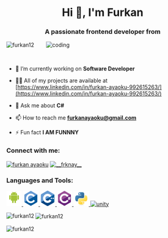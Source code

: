 <h1 align="center">Hi 👋, I'm Furkan </h1>
<h3 align="center">A passionate frontend developer from</h3>
<img align="right" alt="coding" width="400" src="https://cdn.sanity.io/images/ordgikwe/production/a830c5182852e35bcd0dc07b90122f07ecd15f48-700x525.gif?w=700&h=525&auto=format">
<p align="left"> <img src="https://komarev.com/ghpvc/?username=furkan12&label=Profile%20views&color=0e75b6&style=flat" alt="furkan12" /> </p>

<p align="left"> <a href="https://twitter.com/" target="blank"><img src="https://img.shields.io/twitter/follow/?logo=twitter&style=for-the-badge" alt="" /></a> </p>

- 🔭 I’m currently working on **Software Developer**

- 👨‍💻 All of my projects are available at [https://www.linkedin.com/in/furkan-ayaoku-992615263/](https://www.linkedin.com/in/furkan-ayaoku-992615263/)

- 💬 Ask me about **C#**

- 📫 How to reach me **furkanayaoku@gmail.com**

- ⚡ Fun fact **I AM FUNNNY**

<h3 align="left">Connect with me:</h3>
<p align="left">
<a href="https://linkedin.com/in/furkan ayaoku" target="blank"><img align="center" src="https://raw.githubusercontent.com/rahuldkjain/github-profile-readme-generator/master/src/images/icons/Social/linked-in-alt.svg" alt="furkan ayaoku" height="30" width="40" /></a>
<a href="https://instagram.com/__frknay__" target="blank"><img align="center" src="https://raw.githubusercontent.com/rahuldkjain/github-profile-readme-generator/master/src/images/icons/Social/instagram.svg" alt="__frknay__" height="30" width="40" /></a>
</p>

<h3 align="left">Languages and Tools:</h3>
<p align="left"> <a href="https://developer.android.com" target="_blank" rel="noreferrer"> <img src="https://raw.githubusercontent.com/devicons/devicon/master/icons/android/android-original-wordmark.svg" alt="android" width="40" height="40"/> </a> <a href="https://www.cprogramming.com/" target="_blank" rel="noreferrer"> <img src="https://raw.githubusercontent.com/devicons/devicon/master/icons/c/c-original.svg" alt="c" width="40" height="40"/> </a> <a href="https://www.w3schools.com/cpp/" target="_blank" rel="noreferrer"> <img src="https://raw.githubusercontent.com/devicons/devicon/master/icons/cplusplus/cplusplus-original.svg" alt="cplusplus" width="40" height="40"/> </a> <a href="https://www.w3schools.com/cs/" target="_blank" rel="noreferrer"> <img src="https://raw.githubusercontent.com/devicons/devicon/master/icons/csharp/csharp-original.svg" alt="csharp" width="40" height="40"/> </a> <a href="https://www.python.org" target="_blank" rel="noreferrer"> <img src="https://raw.githubusercontent.com/devicons/devicon/master/icons/python/python-original.svg" alt="python" width="40" height="40"/> </a> <a href="https://unity.com/" target="_blank" rel="noreferrer"> <img src="https://www.vectorlogo.zone/logos/unity3d/unity3d-icon.svg" alt="unity" width="40" height="40"/> </a> </p>

<p><img align="left" src="https://github-readme-stats.vercel.app/api/top-langs?username=furkan12&show_icons=true&locale=en&layout=compact" alt="furkan12" /></p>

<p>&nbsp;<img align="center" src="https://github-readme-stats.vercel.app/api?username=furkan12&show_icons=true&locale=en" alt="furkan12" /></p>

<p><img align="center" src="https://github-readme-streak-stats.herokuapp.com/?user=furkan12&" alt="furkan12" /></p>
